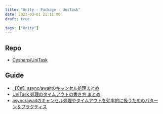 ```yaml
---
title: "Unity - Package - UniTask"
date: 2023-03-01 21:11:00
draft: true

tags: ["Unity"]
---
```


## Repo
- [Cysharp/UniTask](https://github.com/Cysharp/UniTask)

## Guide

- [【C#】async/awaitのキャンセル処理まとめ](https://qiita.com/toRisouP/items/60673e4a39319e69fbc0)
- [UniTask 処理のタイムアウトの書き方 まとめ](https://qiita.com/toRisouP/items/69dc07ba8d1c81b0e7ac)
- [async/awaitのキャンセル処理やタイムアウトを効率的に扱うためのパターン＆プラクティス](https://neue.cc/2022/07/13_Cancellation.html)
